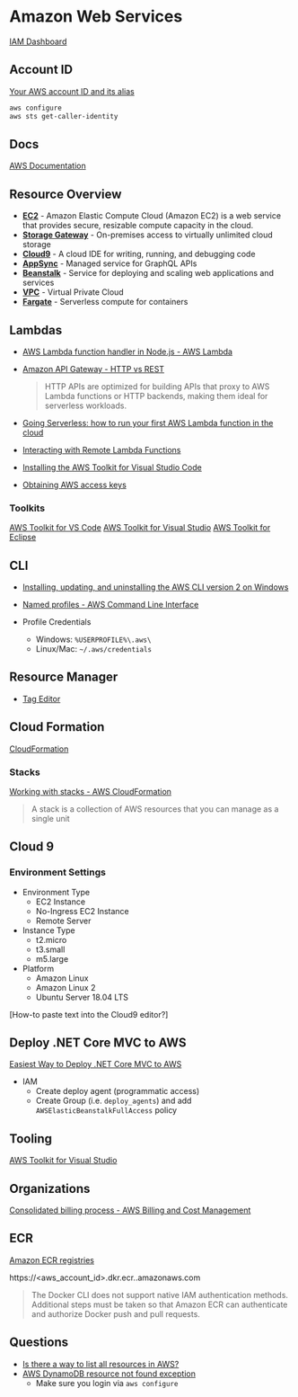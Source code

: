 # Amazon Web Services

[IAM Dashboard](https://console.aws.amazon.com/iam/home?region=us-east-1)


## Account ID

[Your AWS account ID and its alias](https://docs.aws.amazon.com/IAM/latest/UserGuide/console_account-alias.html)

```bash
aws configure
aws sts get-caller-identity
```

## Docs

[AWS Documentation](https://docs.aws.amazon.com/index.html)



## Resource Overview

* [**EC2**](https://aws.amazon.com/ec2/) - Amazon Elastic Compute Cloud (Amazon EC2) is a web service that provides secure, resizable compute capacity in the cloud.
* [**Storage Gateway**](https://aws.amazon.com/storagegateway) - On-premises access to virtually unlimited cloud storage
* [**Cloud9**](https://console.aws.amazon.com/cloud9/home/product) - A cloud IDE for writing, running, and debugging code
* [**AppSync**](https://aws.amazon.com/appsync/) - Managed service for GraphQL APIs
* [**Beanstalk**](https://aws.amazon.com/elasticbeanstalk/) - Service for deploying and scaling web applications and services
* [**VPC**](https://aws.amazon.com/vpc/) - Virtual Private Cloud
* [**Fargate**](https://aws.amazon.com/fargate/) - Serverless compute for containers

## Lambdas

* [AWS Lambda function handler in Node.js - AWS Lambda](https://docs.aws.amazon.com/lambda/latest/dg/nodejs-handler.html)
* [Amazon API Gateway - HTTP vs REST](https://aws.amazon.com/about-aws/whats-new/2019/12/amazon-api-gateway-offers-faster-cheaper-simpler-apis-using-http-apis-preview/)

    > HTTP APIs are optimized for building APIs that proxy to AWS Lambda functions or HTTP backends, making them ideal for serverless workloads.

* [Going Serverless: how to run your first AWS Lambda function in the cloud](https://www.freecodecamp.org/news/going-serverless-how-to-run-your-first-aws-lambda-function-in-the-cloud-d866a9b51536/)
* [Interacting with Remote Lambda Functions](https://docs.aws.amazon.com/toolkit-for-vscode/latest/userguide/remote-lambda.html)
* [Installing the AWS Toolkit for Visual Studio Code](https://docs.aws.amazon.com/toolkit-for-vscode/latest/userguide/setup-toolkit.html)
* [Obtaining AWS access keys](https://docs.aws.amazon.com/toolkit-for-vscode/latest/userguide/obtain-credentials.html)



### Toolkits

[AWS Toolkit for VS Code](https://docs.aws.amazon.com/toolkit-for-vscode/latest/userguide/welcome.html)
[AWS Toolkit for Visual Studio](https://docs.aws.amazon.com/toolkit-for-visual-studio/latest/user-guide/welcome.html)
[AWS Toolkit for Eclipse](https://docs.aws.amazon.com/toolkit-for-eclipse/v1/user-guide/welcome.html)


## CLI

* [Installing, updating, and uninstalling the AWS CLI version 2 on Windows](https://docs.aws.amazon.com/cli/latest/userguide/install-cliv2-windows.html)
* [Named profiles - AWS Command Line Interface](https://docs.aws.amazon.com/cli/latest/userguide/cli-configure-profiles.html)

* Profile Credentials
  * Windows: `%USERPROFILE%\.aws\`
  * Linux/Mac: `~/.aws/credentials`


## Resource Manager

* [Tag Editor](https://us-east-2.console.aws.amazon.com/resource-groups/tag-editor/find-resources?region=us-east-2)

## Cloud Formation

[CloudFormation](https://docs.aws.amazon.com/cloudformation/index.html)

### Stacks

[Working with stacks - AWS CloudFormation](https://docs.aws.amazon.com/AWSCloudFormation/latest/UserGuide/stacks.html)

> A stack is a collection of AWS resources that you can manage as a single unit

## Cloud 9

### Environment Settings

* Environment Type
  * EC2 Instance
  * No-Ingress EC2 Instance
  * Remote Server
* Instance Type
  * t2.micro
  * t3.small
  * m5.large
* Platform
  * Amazon Linux
  * Amazon Linux 2
  * Ubuntu Server 18.04 LTS

[How-to paste text into the Cloud9 editor?]

## Deploy .NET Core MVC to AWS

[Easiest Way to Deploy .NET Core MVC to AWS](https://www.youtube.com/watch?v=JlJ7PmNIOac)

* IAM
  * Create deploy agent (programmatic access)
  * Create Group (i.e. `deploy_agents`) and add `AWSElasticBeanstalkFullAccess` policy


## Tooling

[AWS Toolkit for Visual Studio](https://aws.amazon.com/visualstudio/)

## Organizations

[Consolidated billing process - AWS Billing and Cost Management](https://docs.aws.amazon.com/awsaccountbilling/latest/aboutv2/useconsolidatedbilling-procedure.html)


## ECR

[Amazon ECR registries](https://docs.aws.amazon.com/AmazonECR/latest/userguide/Registries.html#registry_auth)

https://<aws_account_id>.dkr.ecr.<region>.amazonaws.com

> The Docker CLI does not support native IAM authentication methods. Additional steps must be taken so that Amazon ECR can authenticate and authorize Docker push and pull requests.

## Questions

* [Is there a way to list all resources in AWS?](https://stackoverflow.com/q/44391817/1366033)
* [AWS DynamoDB resource not found exception](https://stackoverflow.com/a/64577548/1366033)
  * Make sure you login via `aws configure`

